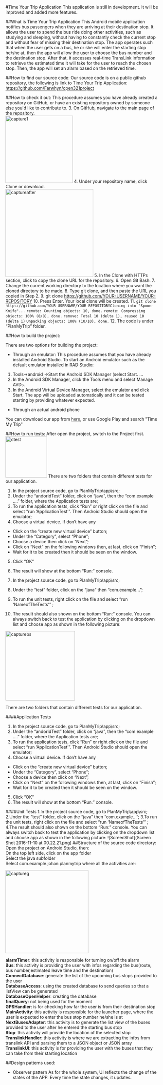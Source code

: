 #Time Your Trip Application
This application is still in development. It will be improved and added more features.


##What is Time Your Trip Application
This Android mobile application notifies bus passengers when they are arriving at their destination stop. It allows the user to spend the bus ride doing other activities, such as studying and sleeping, without having to constantly check the current stop and without fear of missing their destination stop. 
The app operates such that when the user gets on a bus, he or she will enter the starting stop he/she at, then the app will allow the user to choose the bus number and the destination stop. After that, it accesses real-time TransLink information to retrieve the estimated time it will take for the user to reach the chosen stop. Then, the app will set an alarm based on the retrieved time. 


##How to find our source code:
Our source code is on a  public github repository, the following is link to Time Your Trip Application:
https://github.com/Farwhyn/cpen321project 


##How to check it out:
This procedure assumes you have already created a repository on GitHub, or have an existing repository owned by someone else you'd like to contribute to.
3. On GitHub, navigate to the main page of the repository.  
<img width="221" alt="capture1" src="https://cloud.githubusercontent.com/assets/14351017/20193981/55658162-a745-11e6-8a77-985bfa181e80.PNG">
4. Under your repository name, click Clone or download.  
<img width="288" alt="captureafter" src="https://cloud.githubusercontent.com/assets/14351017/20193903/f07e48f6-a744-11e6-8cb4-513606f855a0.PNG">
5. In the Clone with HTTPs section, click to copy the clone URL for the repository.
6. Open Git Bash.
7. Change the current working directory to the location where you want the cloned directory to be made.
8. Type git clone, and then paste the URL you copied in Step 2.
9. git clone https://github.com/YOUR-USERNAME/YOUR-REPOSITORY
10. Press Enter. Your local clone will be created.
11. `git clone https://github.com/YOUR-USERNAME/YOUR-REPOSITORYCloning into "Spoon-Knife"...`
`remote: Counting objects: 10, done.`
`remote: Compressing objects: 100% (8/8), done.`
`remove: Total 10 (delta 1), reused 10 (delta 1)`
`Unpacking objects: 100% (10/10), done.`
12. The code is under “PlanMyTrip” folder.


##How to build the project:

There are two options for building the project:

* Through an emulator:
This procedure assumes that you have already installed Android Studio.
To start an Android emulator such as the default emulator installed in RAD Studio:
1. Tools->android ->Start the Android SDK Manager (select Start. ...
2. In the Android SDK Manager, click the Tools menu and select Manage AVDs.
3. In the Android Virtual Device Manager, select the emulator and click Start.
The app will be uploaded automatically and it can be tested starting by providing whatever expected.


* Through an actual android phone

You can download our app from [here](https://play.google.com/apps/testing/com.planmytrip.johan.planmytrip), or use Google Play and search "Time My Trip"


##How to run tests:
After open the project, switch to the Project first.
<img width="136" alt="ctest" src="https://cloud.githubusercontent.com/assets/14351017/20193584/7bd44696-a743-11e6-9e4b-7abfa46acb5f.PNG"> 
There are two folders that contain different tests for our application.
1. In the project source code, go to PlanMyTrip\app\src;
2. Under the “andoridTest” folder, click on “java”, then the “com.example ….” folder, where the Application tests are;
3. To run the application tests, click “Run” or right click on the file and select “run ‘ApplicationTest’”. Then Android Studio should open the emulator;
4. Choose a virtual device. If don’t have any 
*  Click on the “create new virtual device” button;
*  Under the “Category”, select “Phone”; 
*  Choose a device then click on “Next”;
*  Click on “Next” on the following windows then, at last, click on “Finish”;
*  Wait for it to be created then it should be seen on the window.
5. Click “OK”
6. The result will show at the bottom “Run:” console.


1. In the project source code, go to PlanMyTrip\app\src;
2. Under the “test” folder, click on the “java” then “com.example...”;
3. To run the unit tests, right click on the file and select “run ‘NameofTheTests’” ;
4. The result should also shown on the bottom “Run:” console.
You can always switch back to test the application by clicking on the dropdown list and choose app as shown in the following picture:  

<img width="228" alt="capturebs" src="https://cloud.githubusercontent.com/assets/14351017/20193743/43ebab7e-a744-11e6-9eda-f73a2843e996.PNG">

There are two folders that contain different tests for our application.

####Application Tests
1. In the project source code, go to PlanMyTrip\app\src;
2. Under the “andoridTest” folder, click on “java”, then the “com.example ….” folder, where the Application tests are;
3. To run the application tests, click “Run” or right click on the file and select “run ‘ApplicationTest’”. Then Android Studio should open the emulator;
4. Choose a virtual device. If don’t have any 
*  Click on the “create new virtual device” button;
*  Under the “Category”, select “Phone”; 
*  Choose a device then click on “Next”;
*  Click on “Next” on the following windows then, at last, click on “Finish”;
*  Wait for it to be created then it should be seen on the window.
5. Click “OK”
6. The result will show at the bottom “Run:” console.


####Unit Tests
1.In the project source code, go to PlanMyTrip\app\src;
2.Under the “test” folder, click on the “java” then “com.example...”;
3.To run the unit tests, right click on the file and select “run ‘NameofTheTests’” ;
4.The result should also shown on the bottom “Run:” console.
You can always switch back to test the application by clicking on the dropdown list and choose app as shown in the following picture:
![ScreenShot](Screen Shot 2016-11-10 at 00.22.21.png)
##Structure of the source code directory:
Open the project on Android Studio, then:  
On the top left side, click on the app folder  
Select the java subfolder  
Select com.example.johan.planmytrip where all the activities are:  

<img width="272" alt="captureg" src="https://cloud.githubusercontent.com/assets/14351017/20193841/aafd9692-a744-11e6-99b9-a6addbb9f61a.PNG">

**alarmTimer**: this activity is responsible for turning on/off the alarm  
**Bus**: this activity is providing the user with infos regarding the bus(route, bus number,estimated leave time and the destination)  
**ConnectDatabase**: generate the list of the upcoming bus stops provided to the user  
**DatabaseAccess**: using the created database to send queries so that a listView can be generated  
**DatabaseOpenHelper**: creating the database  
**finalQuery**: not being used for the moment  
**GPSHandler**: is for checking how far the user is from their destination stop  
**MainActivity**: this activity is responsible for the launcher page, where the user is expected to enter the bus stop number he/she is at  
**NextBusesAdapter**: this activity is to generate the list view of the buses provided to the user after he entered the starting bus stop  
**Stop**: this activity will provide the location of the selected stop  **TranslinkHandler**: this activity is where we are extracting the infos from translink API and parsing them to a JSON object or JSON array  
**TranslinkUI**: this activity is for providing the user with the buses that they can take from their starting location


##Design patterns used: 
* Observer pattern
As for the whole system, UI reflects the change of the states of the APP. Every time the state changes, it updates.
